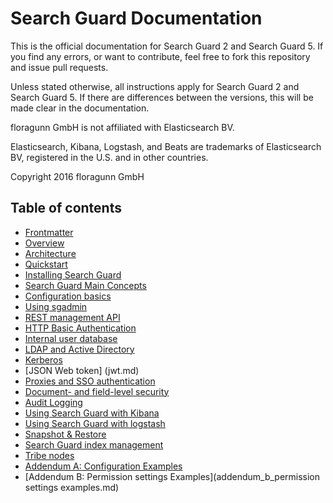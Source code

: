 <!---
Copryight 2016 floragunn GmbH
-->

# Search Guard Documentation

This is the official documentation for Search Guard 2 and Search Guard 5. If you find any errors, or want to contribute, feel free to fork this repository and issue pull requests.

Unless stated otherwise, all instructions apply for Search Guard 2 and Search Guard 5. If there are differences between the versions, this will be made clear in the documentation.

floragunn GmbH is not affiliated with Elasticsearch BV.

Elasticsearch, Kibana, Logstash, and Beats are trademarks of Elasticsearch BV, registered in the U.S. and in other countries.

Copyright 2016 floragunn GmbH

## Table of contents

* [Frontmatter](frontmatter.md)
* [Overview](overview.md)
* [Architecture](architecture.md)
* [Quickstart](quickstart.md)
* [Installing Search Guard](installation.md)
* [Search Guard Main Concepts](concepts.md)
* [Configuration basics](configuration.md)
* [Using sgadmin](sgadmin.md)
* [REST management API](managementapi.md)
* [HTTP Basic Authentication](httpbasic.md)
* [Internal user database](internalusers.md)
* [LDAP and Active Directory](ldap.md)
* [Kerberos](kerberos.md)
* [JSON Web token] (jwt.md)
* [Proxies and SSO authentication](proxy.md)
* [Document- and field-level security](dlsfls.md)
* [Audit Logging](auditlogging.md)
* [Using Search Guard with Kibana](kibana.md)
* [Using Search Guard with logstash](logstash.md)
* [Snapshot & Restore](snapshots.md)
* [Search Guard index management](sgindex.md)
* [Tribe nodes](tribenodes.md)
* [Addendum A: Configuration Examples](addendum_a_configuration_examples.md)
* [Addendum B: Permission settings Examples](addendum_b_permission settings examples.md)